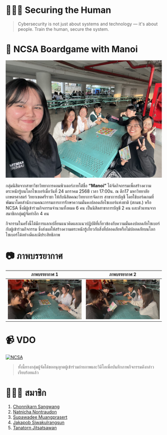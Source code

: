 # 👮🏻‍♂️ Securing the Human
> Cybersecurity is not just about systems and technology — it's about people. Train the human, secure the system.

# 🐩 NCSA Boardgame with Manoi
![intro2](photo/act2.jpg)

กลุ่มนิสิตจากสาขาวิชาวิทยาการคอมพิวเตอร์ภายใต้ชื่อ **“Manoi”** ได้จัดกิจกรรมเพื่อสร้างความตระหนักรู้บนโลกไซเบอร์เมื่อวันที่ 24 มกราคม 2568 เวลา 17:00น. ณ ตึก17 มหาวิทยาลัยเกษตรศาสตร์ วิทยาเขตศรีราชา ให้กับนิสิตคณะวิทยาการจัดการ สาขาการบัญชี โดยใช้บอร์ดเกมที่พัฒนาโดยสำนักงานคณะกรรมการการรักษาความมั่นคงปลอดภัยไซเบอร์แห่งชาติ (สกมช.) หรือ NCSA ซึ่งมีผู้เข้าร่วมกิจกรรมจำนวนทั้งหมด 6 คน เป็นนิสิตสาขาการบัญชี 2 คน และตัวแทนจากสมาชิกกลุ่มผู้จัดทำอีก 4 คน

กิจกรรมในครั้งนี้ได้มีการแลกเปลี่ยนแนวคิดและแนวปฏิบัติที่เกี่ยวข้องกับความมั่นคงปลอดภัยไซเบอร์กับผู้เข้าร่วมกิจกรรม ซึ่งส่งผลให้สร้างความตระหนักรู้เกี่ยวกับสิ่งที่ปลอดภัยหรือไม่ปลอดภัยบนโลกไซเบอร์ได้อย่างดีและมีประสิทธิภาพ 

# 📷 ภาพบรรยากาศ

ภาพบรรยากาศ 1            |  ภาพบรรยากาศ 2
:-------------------------:|:-------------------------:
![intro3](photo/act3.jpg) |  ![intro4](photo/act4.jpg)


# 📹 VDO
[![NCSA](photo/boardgame.jpg)](https://youtu.be/2hpcDR_QJQM?feature=shared)
> ทั้งนี้ทางกลุ่มผู้จัดได้ขออนุญาตผู้เข้าร่วมถ่ายภาพและวิดีโอเพื่อบันทึกภาพกิจกรรมดังกล่าวเรียบร้อยแล้ว

# 👨🏻‍💻 สมาชิก
1. [Chonnikarn Sangwang](https://nixe97.github.io/boardgame) 
2. [Natnicha Nontraudon](https://ohalic.github.io/boardgame)
3. [Supawadee Muangprasert](https://donyweasley.github.io/boardgame/)
4. [Jakapob Siwakulrangsun](https://ioosck4.github.io/boardgame)
5. [Tanatorn Jitsatsawan](https://6530200207.github.io/boardgame)
